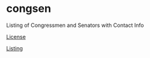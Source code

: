 # congsen

Listing of Congressmen and Senators with Contact Info

[License](LICENSE.md)

[Listing](index.html)
